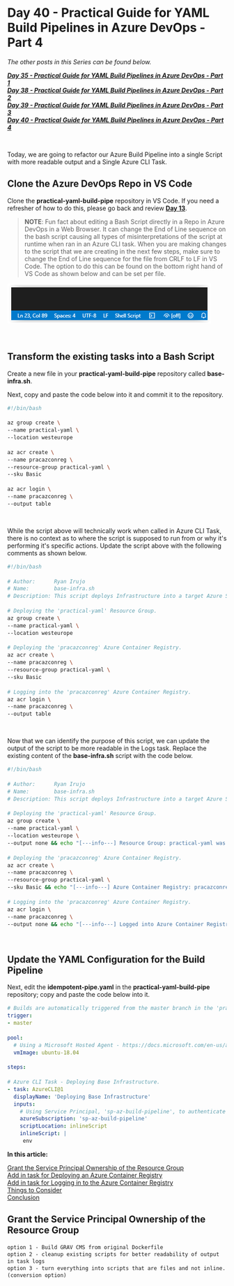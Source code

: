 # Day 40 - Practical Guide for YAML Build Pipelines in Azure DevOps - Part 4

*The other posts in this Series can be found below.*

***[Day 35 - Practical Guide for YAML Build Pipelines in Azure DevOps - Part 1](./day.35.building.a.practical.yaml.pipeline.part.1.md)***</br>
***[Day 38 - Practical Guide for YAML Build Pipelines in Azure DevOps - Part 2](./day.38.building.a.practical.yaml.pipeline.part.2.md)***</br>
***[Day 39 - Practical Guide for YAML Build Pipelines in Azure DevOps - Part 3](./day.39.building.a.practical.yaml.pipeline.part.3.md)***</br>
***[Day 40 - Practical Guide for YAML Build Pipelines in Azure DevOps - Part 4](./day.40.building.a.practical.yaml.pipeline.part.4.md)***</br>

</br>

Today, we are going to refactor our Azure Build Pipeline into a single Script with more readable output and a Single Azure CLI Task.

## Clone the Azure DevOps Repo in VS Code

Clone the **practical-yaml-build-pipe** repository in VS Code. If you need a refresher of how to do this, please go back and review **[Day 13](./day.13.git.started.in.vs.code.windows.edition.md)**.

> **NOTE**: Fun fact about editing a Bash Script directly in a Repo in Azure DevOps in a Web Browser. It can change the End of Line sequence on the bash script causing all types of misinterpretations of the script at runtime when ran in an Azure CLI task. When you are making changes to the script that we are creating in the next few steps, make sure to change the End of Line sequence for the file from CRLF to LF in VS Code. The option to do this can be found on the bottom right hand of VS Code as shown below and can be set per file.

![001](../images/day40/day.40.building.a.practical.yaml.pipeline.part.4.001.png)

</br>

## Transform the existing tasks into a Bash Script

Create a new file in your **practical-yaml-build-pipe** repository called **base-infra.sh**.

Next, copy and paste the code below into it and commit it to the repository.

```bash
#!/bin/bash

az group create \
--name practical-yaml \
--location westeurope

az acr create \
--name pracazconreg \
--resource-group practical-yaml \
--sku Basic

az acr login \
--name pracazconreg \
--output table
```

</br>

While the script above will technically work when called in Azure CLI Task, there is no context as to where the script is supposed to run from or why it's performing it's specific actions. Update the script above with the following comments as shown below.

```bash
#!/bin/bash

# Author:      Ryan Irujo
# Name:        base-infra.sh
# Description: This script deploys Infrastructure into a target Azure Subscription from an Azure CLI Task in Azure DevOps.

# Deploying the 'practical-yaml' Resource Group.
az group create \
--name practical-yaml \
--location westeurope

# Deploying the 'pracazconreg' Azure Container Registry.
az acr create \
--name pracazconreg \
--resource-group practical-yaml \
--sku Basic

# Logging into the 'pracazconreg' Azure Container Registry.
az acr login \
--name pracazconreg \
--output table
```

</br>

Now that we can identify the purpose of this script, we can update the output of the script to be more readable in the Logs task. Replace the existing content of the **base-infra.sh** script with the code below.

```bash
#!/bin/bash

# Author:      Ryan Irujo
# Name:        base-infra.sh
# Description: This script deploys Infrastructure into a target Azure Subscription from an Azure CLI Task in Azure DevOps.

# Deploying the 'practical-yaml' Resource Group.
az group create \
--name practical-yaml \
--location westeurope \
--output none && echo "[---info---] Resource Group: practical-yaml was created successfully or already exists."

# Deploying the 'pracazconreg' Azure Container Registry.
az acr create \
--name pracazconreg \
--resource-group practical-yaml \
--sku Basic && echo "[---info---] Azure Container Registry: pracazconreg was created successfully or already exists."

# Logging into the 'pracazconreg' Azure Container Registry.
az acr login \
--name pracazconreg \
--output none && echo "[---info---] Logged into Azure Container Registry: pracazconreg."
```

</br>

## Update the YAML Configuration for the Build Pipeline

Next, edit the **idempotent-pipe.yaml** in the **practical-yaml-build-pipe** repository; copy and paste the code below into it.

```yaml
# Builds are automatically triggered from the master branch in the 'practical-yaml-build-pipe' Repo.
trigger:
- master

pool:
  # Using a Microsoft Hosted Agent - https://docs.microsoft.com/en-us/azure/devops/pipelines/agents/hosted?view=azure-devops
  vmImage: ubuntu-18.04

steps:

# Azure CLI Task - Deploying Base Infrastructure.
- task: AzureCLI@1
  displayName: 'Deploying Base Infrastructure'
  inputs:
    # Using Service Principal, 'sp-az-build-pipeline', to authenticate to the Azure Subscription.
    azureSubscription: 'sp-az-build-pipeline'
    scriptLocation: inlineScript
    inlineScript: |
     env
```

**In this article:**

[Grant the Service Principal Ownership of the Resource Group](#grant-the-service-principal-ownership-of-the-resource-group)</br>
[Add in task for Deploying an Azure Container Registry](#add-in-task-for-deploying-an-azure-container-registry)</br>
[Add in task for Logging in to the Azure Container Registry](#add-in-task-for-logging-in-to-the-azure-container-registry)</br>
[Things to Consider](#things-to-consider)</br>
[Conclusion](#conclusion)</br>

## Grant the Service Principal Ownership of the Resource Group

```text
option 1 - Build GRAV CMS from original Dockerfile
option 2 - cleanup existing scripts for better readability of output in task logs
option 3 - turn everything into scripts that are files and not inline. (conversion option)
```
